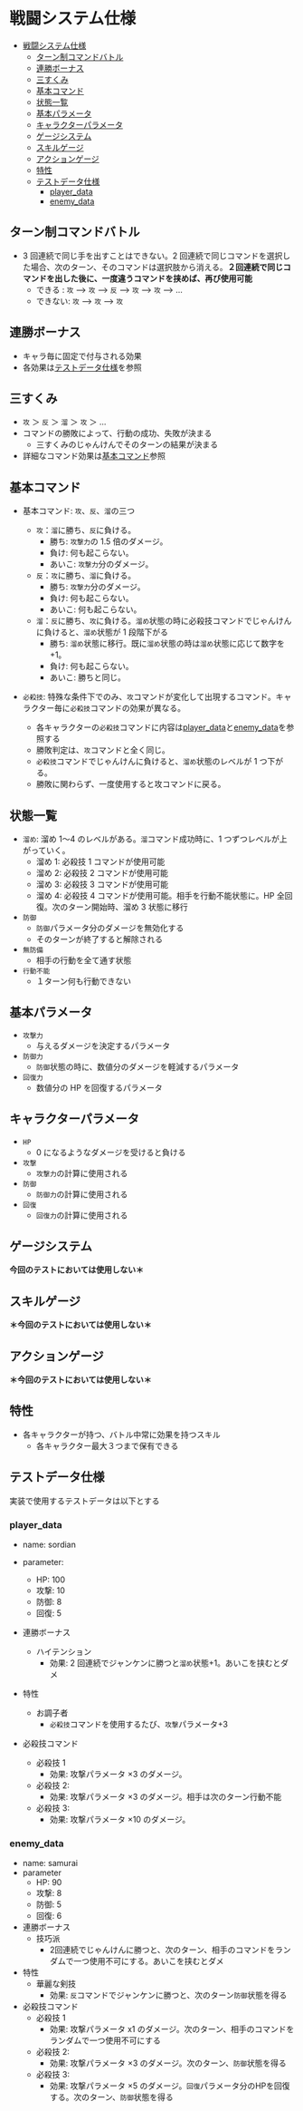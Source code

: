 # 戦闘システム仕様

- [戦闘システム仕様](#戦闘システム仕様)
    - [ターン制コマンドバトル](#ターン制コマンドバトル)
    - [連勝ボーナス](#連勝ボーナス)
    - [三すくみ](#三すくみ)
    - [基本コマンド](#基本コマンド)
    - [状態一覧](#状態一覧)
    - [基本パラメータ](#基本パラメータ)
    - [キャラクターパラメータ](#キャラクターパラメータ)
    - [ゲージシステム](#ゲージシステム)
    - [スキルゲージ](#スキルゲージ)
    - [アクションゲージ](#アクションゲージ)
    - [特性](#特性)
    - [テストデータ仕様](#テストデータ仕様)
        - [player\_data](#player_data)
        - [enemy\_data](#enemy_data)

## ターン制コマンドバトル

- 3 回連続で同じ手を出すことはできない。2 回連続で同じコマンドを選択した場合、次のターン、そのコマンドは選択肢から消える。**２回連続で同じコマンドを出した後に、一度違うコマンドを挟めば、再び使用可能**
    - できる : `攻` --> `攻` --> `反` --> `攻` --> `攻` --> ...
    - できない: `攻` --> `攻` --> `攻`

## 連勝ボーナス

- キャラ毎に固定で付与される効果
- 各効果は[テストデータ仕様](#テストデータ仕様)を参照

## 三すくみ

- `攻` ＞ `反` ＞ `溜` ＞ `攻` ＞ ...
- コマンドの勝敗によって、行動の成功、失敗が決まる
    - 三すくみのじゃんけんでそのターンの結果が決まる
- 詳細なコマンド効果は[基本コマンド](#基本コマンド)参照

## 基本コマンド

- 基本コマンド: `攻`、`反`、`溜`の三つ
    - `攻`：`溜`に勝ち、`反`に負ける。
        - 勝ち: `攻撃力`の 1.5 倍のダメージ。
        - 負け: 何も起こらない。
        - あいこ: `攻撃力`分のダメージ。
    - `反`：`攻`に勝ち、`溜`に負ける。
        - 勝ち: `攻撃力`分のダメージ。
        - 負け: 何も起こらない。
        - あいこ: 何も起こらない。
    - `溜`：`反`に勝ち、`攻`に負ける。`溜め`状態の時に必殺技コマンドでじゃんけんに負けると、`溜め`状態が 1 段階下がる
        - 勝ち: `溜め`状態に移行。既に`溜め`状態の時は`溜め`状態に応じて数字を+1。
        - 負け: 何も起こらない。
        - あいこ: 勝ちと同じ。

- `必殺技`: 特殊な条件下でのみ、`攻`コマンドが変化して出現するコマンド。キャラクター毎に`必殺技`コマンドの効果が異なる。
    - 各キャラクターの`必殺技`コマンドに内容は[player_data](#player_data)と[enemy_data](#enemy_data)を参照する
    - 勝敗判定は、`攻`コマンドと全く同じ。
    - `必殺技`コマンドでじゃんけんに負けると、`溜め`状態のレベルが 1 つ下がる。
    - 勝敗に関わらず、一度使用すると攻コマンドに戻る。

## 状態一覧

- `溜め`: 溜め 1〜4 のレベルがある。`溜`コマンド成功時に、1 つずつレベルが上がっていく。
    - 溜め 1: 必殺技 1 コマンドが使用可能
    - 溜め 2: 必殺技 2 コマンドが使用可能
    - 溜め 3: 必殺技 3 コマンドが使用可能
    - 溜め 4: 必殺技 4 コマンドが使用可能。相手を行動不能状態に。HP 全回復。次のターン開始時、溜め 3 状態に移行
- `防御`
    - `防御`パラメータ分のダメージを無効化する
    - そのターンが終了すると解除される
- `無防備`
    - 相手の行動を全て通す状態
- `行動不能`
    - １ターン何も行動できない

## 基本パラメータ

- `攻撃力`
    - 与えるダメージを決定するパラメータ
- `防御力`
    - `防御`状態の時に、数値分のダメージを軽減するパラメータ
- `回復力`
    - 数値分の HP を回復するパラメータ

## キャラクターパラメータ

- `HP`
    - 0 になるようなダメージを受けると負ける
- `攻撃`
    - `攻撃力`の計算に使用される
- `防御`
    - `防御力`の計算に使用される
- `回復`
    - `回復力`の計算に使用される

## ゲージシステム

**今回のテストにおいては使用しない＊**

## スキルゲージ

**＊今回のテストにおいては使用しない＊**

## アクションゲージ

**＊今回のテストにおいては使用しない＊**

## 特性

- 各キャラクターが持つ、バトル中常に効果を持つスキル
    - 各キャラクター最大３つまで保有できる

## テストデータ仕様

実装で使用するテストデータは以下とする

### player_data

- name: sordian
- parameter:
    - HP: 100
    - 攻撃: 10
    - 防御: 8
    - 回復: 5
- 連勝ボーナス
    - ハイテンション
        - 効果: 2 回連続でジャンケンに勝つと`溜め`状態+1。あいこを挟むとダメ
- 特性
    - お調子者
        - `必殺技`コマンドを使用するたび、`攻撃`パラメータ+3

- 必殺技コマンド
    - 必殺技 1
        - 効果: 攻撃パラメータ ×3 のダメージ。
    - 必殺技 2:
        - 効果: 攻撃パラメータ ×3 のダメージ。相手は次のターン行動不能
    - 必殺技 3:
        - 効果: 攻撃パラメータ ×10 のダメージ。

### enemy_data

- name: samurai
- parameter
    - HP: 90
    - 攻撃: 8
    - 防御: 5
    - 回復: 6
- 連勝ボーナス
    - 技巧派
        - 2回連続でじゃんけんに勝つと、次のターン、相手のコマンドをランダムで一つ使用不可にする。あいこを挟むとダメ
- 特性
    - 華麗な剣技
        - 効果: `反`コマンドでジャンケンに勝つと、次のターン`防御`状態を得る
- 必殺技コマンド
    - 必殺技 1
        - 効果: 攻撃パラメータ x1 のダメージ。次のターン、相手のコマンドをランダムで一つ使用不可にする
    - 必殺技 2:
        - 効果: 攻撃パラメータ ×3 のダメージ。次のターン、`防御`状態を得る
    - 必殺技 3:
        - 効果: 攻撃パラメータ ×5 のダメージ。`回復`パラメータ分のHPを回復する。次のターン、`防御`状態を得る
